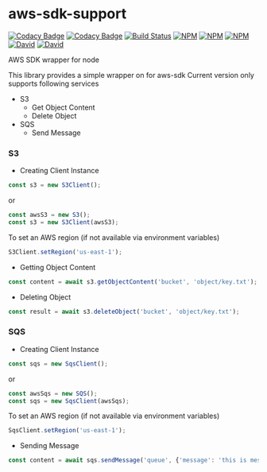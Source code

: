 # aws-sdk-support
[![Codacy Badge](https://api.codacy.com/project/badge/Grade/26baad63fb7f403c889540f9673d19b0)](https://www.codacy.com/gh/techgrid/aws-sdk-support?utm_source=github.com&amp;utm_medium=referral&amp;utm_content=techgrid/aws-sdk-support&amp;utm_campaign=Badge_Grade)
[![Codacy Badge](https://api.codacy.com/project/badge/Coverage/26baad63fb7f403c889540f9673d19b0)](https://www.codacy.com/gh/techgrid/aws-sdk-support?utm_source=github.com&utm_medium=referral&utm_content=techgrid/aws-sdk-support&utm_campaign=Badge_Coverage)
[![Build Status](https://travis-ci.org/techgrid/aws-sdk-support.svg?branch=master)](https://travis-ci.org/techgrid/aws-sdk-support)
[![NPM](https://images1-focus-opensocial.googleusercontent.com/gadgets/proxy?container=focus&url=https://img.shields.io/npm/l/aws-sdk-support)](https://www.npmjs.com/package/aws-sdk-support)
[![NPM](https://images1-focus-opensocial.googleusercontent.com/gadgets/proxy?container=focus&url=https://img.shields.io/npm/dt/aws-sdk-support)](https://www.npmjs.com/package/aws-sdk-support)
[![NPM](https://images1-focus-opensocial.googleusercontent.com/gadgets/proxy?container=focus&url=https://img.shields.io/npm/v/aws-sdk-support)](https://www.npmjs.com/package/aws-sdk-support)
[![David](https://images1-focus-opensocial.googleusercontent.com/gadgets/proxy?container=focus&url=https://img.shields.io/david/techgrid/aws-sdk-support)](https://david-dm.org/techgrid/aws-sdk-support)
[![David](https://images1-focus-opensocial.googleusercontent.com/gadgets/proxy?container=focus&url=https://img.shields.io/david/dev/techgrid/aws-sdk-support)](https://david-dm.org/techgrid/aws-sdk-support)

AWS SDK wrapper for node

This library provides a simple wrapper on for aws-sdk
Current version only supports following services
* S3
    * Get Object Content
    * Delete Object
* SQS
    * Send Message

### S3
* Creating Client Instance
```js
const s3 = new S3Client();
``` 
or
```js
const awsS3 = new S3();
const s3 = new S3Client(awsS3);
``` 

To set an AWS region (if not available via environment variables)
```js
S3Client.setRegion('us-east-1');
```

* Getting Object Content
```js
const content = await s3.getObjectContent('bucket', 'object/key.txt');
```

* Deleting Object
```js
const result = await s3.deleteObject('bucket', 'object/key.txt');
```

### SQS
* Creating Client Instance
```js
const sqs = new SqsClient();
``` 
or
```js
const awsSqs = new SQS();
const sqs = new SqsClient(awsSqs);
``` 

To set an AWS region (if not available via environment variables)
```js
SqsClient.setRegion('us-east-1');
```

* Sending Message
```js
const content = await sqs.sendMessage('queue', {'message': 'this is message'});
```

